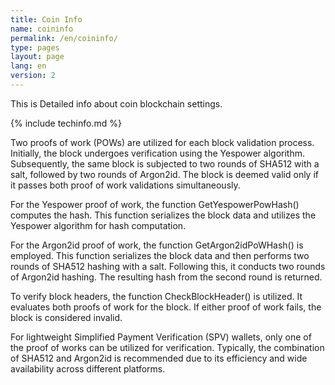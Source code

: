 ```yaml
---
title: Coin Info
name: coininfo
permalink: /en/coininfo/
type: pages
layout: page
lang: en
version: 2
---
```



This is Detailed info about coin blockchain settings.


{% include techinfo.md %}

Two proofs of work (POWs) are utilized for each block validation process. Initially, the block undergoes verification using the Yespower algorithm. Subsequently, the same block is subjected to two rounds of SHA512 with a salt, followed by two rounds of Argon2id. The block is deemed valid only if it passes both proof of work validations simultaneously.

For the Yespower proof of work, the function GetYespowerPowHash() computes the hash. This function serializes the block data and utilizes the Yespower algorithm for hash computation.

For the Argon2id proof of work, the function GetArgon2idPoWHash() is employed. This function serializes the block data and then performs two rounds of SHA512 hashing with a salt. Following this, it conducts two rounds of Argon2id hashing. The resulting hash from the second round is returned.

To verify block headers, the function CheckBlockHeader() is utilized. It evaluates both proofs of work for the block. If either proof of work fails, the block is considered invalid.

For lightweight Simplified Payment Verification (SPV) wallets, only one of the proof of works can be utilized for verification. Typically, the combination of SHA512 and Argon2id is recommended due to its efficiency and wide availability across different platforms.